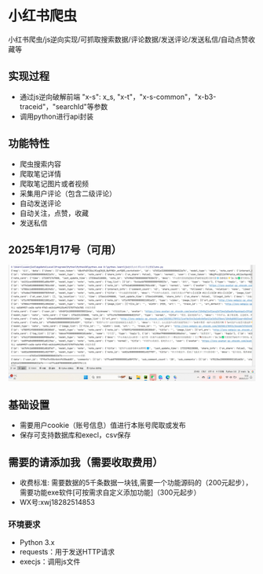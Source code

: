 # 小红书爬虫
小红书爬虫/js逆向实现/可抓取搜索数据/评论数据/发送评论/发送私信/自动点赞收藏等
## 实现过程
- 通过js逆向破解前端 "x-s": x_s, "x-t"，"x-s-common"，"x-b3-traceid"，"searchId"等参数
- 调用python进行api封装
## 功能特性
- 爬虫搜索内容
- 爬取笔记详情
- 爬取笔记图片或者视频
- 采集用户评论（包含二级评论）
- 自动发送评论
- 自动关注，点赞，收藏
- 发送私信
## 2025年1月17号（可用）
![image](https://github.com/uesrsxwj/-/blob/main/%E5%BE%AE%E4%BF%A1%E6%88%AA%E5%9B%BE_20250117093304.png)
## 基础设置
- 需要用户cookie（账号信息）值进行本账号爬取或发布
- 保存可支持数据库和execl，csv保存
## 需要的请添加我（需要收取费用）
- 收费标准: 需要数据的5千条数据一块钱,需要一个功能源码的（200元起步），需要功能exe软件[可按需求自定义添加功能]（300元起步）
- WX号:xwj18282514853
### 环境要求
- Python 3.x
- requests：用于发送HTTP请求
- execjs：调用js文件
